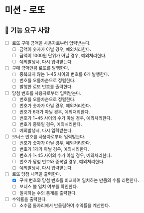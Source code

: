 # 미션 - 로또

## 🚀 기능 요구 사항

- [ ] 로또 구매 금액을 사용자로부터 입력받는다.
  - [ ] 금액이 숫자가 아닐 경우, 예외처리한다.
  - [ ] 금액이 1000원 단위가 아닐 경우, 예외처리한다.
  - [ ] 예외발생시, 다시 입력받는다.
- [ ] 구매 금액만큼 로또를 발행한다.
  - [ ] 중복되지 않는 1~45 사이의 번호를 6개 발행한다.
  - [ ] 번호를 오름차순으로 정렬한다.
  - [ ] 발행한 로또 번호를 출력한다.
- [ ] 당첨 번호를 사용자로부터 입력받는다.
  - [ ] 번호를 오름차순으로 정렬한다.
  - [ ] 번호가 숫자가 아닐 경우, 예외처리한다.
  - [ ] 번호가 6개가 아닐 경우, 예외처리한다.
  - [ ] 번호가 1~45 사이의 수가 아닐 경우, 예외처리한다.
  - [ ] 번호가 중복일 경우, 예외처리한다.
  - [ ] 예외발생시, 다시 입력받는다.
- [ ] 보너스 번호를 사용자로부터 입력받는다.
  - [ ] 번호가 숫자가 아닐 경우, 예외처리한다.
  - [ ] 번호가 1개가 아닐 경우, 예외처리한다.
  - [ ] 번호가 1~45 사이의 수가 아닐 경우, 예외처리한다.
  - [ ] 번호가 당첨 번호와 중복일 경우, 예외처리한다.
  - [ ] 예외발생시, 다시 입력받는다.
- [ ] 로또 당첨 내역을 출력한다.
  - [x] 구매 번호와 당첨 번호를 비교하여 일치하는 만큼의 수를 리턴한다.
  - [ ] 보너스 볼 일치 여부를 확인한다.
  - [ ] 일치하는 수의 통계를 출력한다.
- [ ] 수익률을 출력한다.
  - [ ] 소수점 둘자리에서 반올림하여 수익률을 계산한다.
